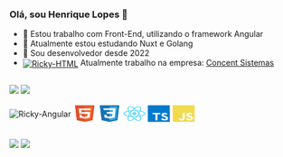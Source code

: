 ### Olá, sou Henrique Lopes 👋

- 🔭 Estou trabalho com Front-End, utilizando o framework Angular
- 🌱 Atualmente estou estudando Nuxt e Golang
- 📅 Sou desenvolvedor desde 2022
- <a href="https://concentsistemas.com.br/" target="_blank"><img align="center" alt="Ricky-HTML" height="25" width="25" src="https://user-images.githubusercontent.com/57508752/222625833-c3c30d63-e2d0-464a-a178-5577c0e8c8b1.png"></a> Atualmente trabalho na empresa: <a href="https://concentsistemas.com.br/" target="_blank">Concent Sistemas</a>
 
##

<div>
  <img height="180em" src="https://github-readme-stats.vercel.app/api?username=ricky-lopes&show_icons=true&theme=highcontrast&include_all_commits=true&count_private=true"/>
  <img height="180em" src="https://github-readme-stats.vercel.app/api/top-langs/?username=ricky-lopes&layout=compact&langs_count=7&theme=highcontrast"/>
</div>

<div style="display: inline_block"><br>
  <img align="center" alt="Ricky-Angular" height="38" width="40" src="https://user-images.githubusercontent.com/57508752/222620833-f5dfb22f-0967-4f67-b0b6-73ce91fb41f0.png">
  <img align="center" alt="Ricky-HTML" height="30" width="40" src="https://raw.githubusercontent.com/devicons/devicon/master/icons/html5/html5-original.svg">
  <img align="center" alt="Ricky-CSS" height="30" width="40" src="https://raw.githubusercontent.com/devicons/devicon/master/icons/css3/css3-original.svg">
  <img align="center" alt="Ricky-React" height="30" width="40" src="https://raw.githubusercontent.com/devicons/devicon/master/icons/react/react-original.svg">
  <img align="center" alt="Ricky-Ts" height="30" width="40" src="https://raw.githubusercontent.com/devicons/devicon/master/icons/typescript/typescript-plain.svg">
  <img align="center" alt="Ricky-Js" height="30" width="40" src="https://raw.githubusercontent.com/devicons/devicon/master/icons/javascript/javascript-plain.svg">
</div>

 ##

<div>
    <a href="https://www.instagram.com/orickylopes" target="_blank"><img src="https://img.shields.io/badge/-Instagram-%23E4405F?style=for-the-badge&logo=instagram&logoColor=white" target="_blank"></a>
    <a href="https://www.linkedin.com/in/henrique-lopes-49309122a?utm_source=share&utm_campaign=share_via&utm_content=profile&utm_medium=ios_app" target="_blank"><img src="https://img.shields.io/badge/-LinkedIn-%230077B5?style=for-the-badge&logo=linkedin&logoColor=white" target="_blank"></a>
</div>
